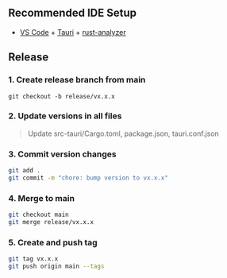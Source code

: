 ## Recommended IDE Setup

- [VS Code](https://code.visualstudio.com/) + [Tauri](https://marketplace.visualstudio.com/items?itemName=tauri-apps.tauri-vscode) + [rust-analyzer](https://marketplace.visualstudio.com/items?itemName=rust-lang.rust-analyzer)

## Release
### 1. Create release branch from main
`git checkout -b release/vx.x.x`

### 2. Update versions in all files
>Update src-tauri/Cargo.toml, package.json, tauri.conf.json

### 3. Commit version changes
```sh
git add .
git commit -m "chore: bump version to vx.x.x"
```

### 4. Merge to main
```sh
git checkout main
git merge release/vx.x.x
```

### 5. Create and push tag
```sh
git tag vx.x.x
git push origin main --tags
```